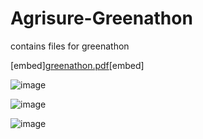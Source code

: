 # Agrisure-Greenathon
contains files for greenathon

[embed][greenathon.pdf](https://github.com/user-attachments/files/16396257/greenathon.pdf)[embed]

![image](https://github.com/user-attachments/assets/538c09a6-7931-4b3a-9f22-e90c9de1cad7)

![image](https://github.com/user-attachments/assets/3c0751aa-c4c8-4cec-aae8-df1040aacecf)

![image](https://github.com/user-attachments/assets/19f4a148-4436-47bd-b608-540a5c35eafc)
